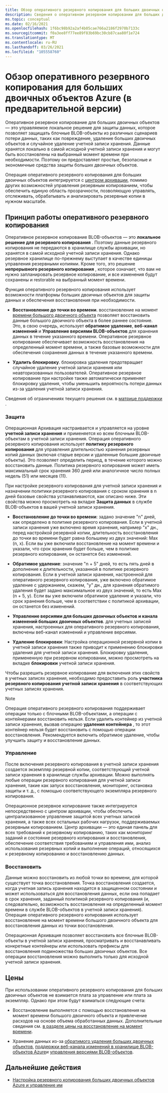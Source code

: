 ```yaml
---
title: Обзор оперативного резервного копирования для больших двоичных объектов Azure
description: Сведения о оперативном резервном копировании для больших двоичных объектов Azure (в предварительной версии).
ms.topic: conceptual
ms.date: 02/16/2021
ms.openlocfilehash: 1f6bc98b92a2af4b05cae766a2186f2970b7133c
ms.sourcegitcommit: f0a3ee8ff77ee89f83b69bc30cb87caa80f1e724
ms.translationtype: MT
ms.contentlocale: ru-RU
ms.lasthandoff: 03/26/2021
ms.locfileid: "105558760"
---
```

# <a name="overview-of-operational-backup-for-azure-blobs-in-preview"></a>Обзор оперативного резервного копирования для больших двоичных объектов Azure (в предварительной версии)

Оперативное резервное копирование для больших двоичных объектов — это управляемое локальное решение для защиты данных, которое позволяет защищать блочные BLOB-объекты из различных сценариев потери данных, таких как повреждение, удаление больших двоичных объектов и случайное удаление учетной записи хранения. Данные хранятся локально в самой исходной учетной записи хранения и могут быть восстановлены на выбранный момент времени при необходимости. Поэтому он предоставляет простые, безопасные и экономичные средства защиты больших двоичных объектов.

Операция оперативного резервного копирования для больших двоичных объектов интегрируется с [центром архивации](backup-center-overview.md), помимо других возможностей управления резервным копированием, чтобы обеспечить единую область прозрачности, позволяющую управлять, отслеживать, обрабатывать и анализировать резервные копии в нужном масштабе.

## <a name="how-operational-backup-works"></a>Принцип работы оперативного резервного копирования

Оперативное резервное копирование BLOB-объектов — это **локальное решение для резервного копирования** . Поэтому данные резервного копирования не передаются в хранилище службы архивации, но хранятся в самой исходной учетной записи хранения. Однако резервное хранилище по-прежнему выступает в качестве единицы управления резервными копиями. Кроме того, это решение **непрерывного резервного копирования** , которое означает, что вам не нужно запланировать резервное копирование, и все изменения будут сохранены и restorable на выбранный момент времени.

Функция оперативного резервного копирования использует возможности платформы больших двоичных объектов для защиты данных и обеспечения восстановления при необходимости.

- **Восстановление до точки во времени**. восстановление на момент [времени большого двоичного объекта](../storage/blobs/point-in-time-restore-overview.md) позволяет восстановить данные большого двоичного объекта в более раннее состояние. Это, в свою очередь, использует **обратимое удаление**, **веб-канал изменений** и **Управление версиями BLOB-объектов** для хранения данных в течение указанного времени. Оперативное резервное копирование обеспечивает возможность восстановления на определенный момент времени, а также базовые возможности для обеспечения сохранения данных в течение указанного времени.

- **Удалить блокировку**. блокировка удаления предотвращает случайное удаление учетной записи хранения или неавторизованных пользователей. Оперативное резервное копирование при настройке также автоматически применяет блокировку удаления, чтобы уменьшить вероятность потери данных из-за удаления учетной записи хранения.

Сведения об ограничениях текущего решения см. в [матрице поддержки](blob-backup-support-matrix.md) .

### <a name="protection"></a>Защита

Операционная Архивация настраивается и управляется на уровне **учетной записи хранения** и применяется ко всем блочным BLOB-объектам в учетной записи хранения. Операция оперативного резервного копирования использует **политику резервного копирования** для управления длительностью хранения резервных копий данных (включая старые версии и удаленные большие двоичные объекты). Это позволяет определить период, в течение которого можно восстановить данные. Политика резервного копирования может иметь максимальный срок хранения 360 дней или аналогичное число полных недель (51) или месяцев (11).

При настройке резервного копирования для учетной записи хранения и назначении политики резервного копирования с сроком хранения в n дней базовые свойства устанавливаются, как описано ниже. Эти свойства можно просмотреть на вкладке **Защита данных** в службе BLOB-объектов в вашей учетной записи хранения.

- **Восстановление до точки во времени**: задано значение "n" дней, как определено в политике резервного копирования. Если в учетной записи хранения уже включено время хранения, например "x" дн., перед настройкой резервной копии, длительность восстановления до точки во времени будет равна большему из двух значений: Max (n, x). Если вы уже включили восстановление на момент времени и указали, что срок хранения будет больше, чем в политике резервного копирования, он останется без изменений.

- **Обратимое удаление**: значение "n + 5" дней, то есть пять дней в дополнение к длительности, указанной в политике резервного копирования. Если в учетной записи хранения, настроенной для оперативного резервного копирования, уже включено обратимое удаление с удержанием, скажем, "y" дн., для хранения обратимого удаления будет задано максимальное из двух значений, то есть Max (n + 5, y). Если вы уже включили обратимое удаление и указали, что срок хранения больше, чем в соответствии с политикой архивации, он останется без изменений.

- **Управление версиями для больших двоичных объектов и канала изменений больших двоичных объектов**. для учетных записей хранения, настроенных для оперативного резервного копирования, включены веб-канал изменений и управление версиями.

- **Удаление блокировки**: Настройка операционной резервной копии в учетной записи хранения также приводит к применению блокировки удаления для учетной записи хранения. Блокировку удаления, примененную при резервном копировании, можно просмотреть на вкладке **блокировки** учетной записи хранения.

Чтобы разрешить резервное копирование для включения этих свойств в учетных записях хранения, необходимо предоставить роль **участника резервного копирования учетной записи хранения** в соответствующих учетных записях хранения.

>[!NOTE]
>Операция оперативного резервного копирования поддерживает операции только с блочными BLOB-объектами, а операции с контейнерами восстановить нельзя. Если удалить контейнер из учетной записи хранения, вызвав операцию **удаления контейнера** , то этот контейнер нельзя будет восстановить с помощью операции восстановления. Рекомендуется включить обратимое удаление, чтобы улучшить защиту и восстановление данных.

### <a name="management"></a>Управление

После включения резервного копирования в учетной записи хранения создается экземпляр резервной копии, соответствующий учетной записи хранения в хранилище службы архивации. Можно выполнять любые операции резервного копирования для учетной записи хранения, такие как запуск восстановления, мониторинг, остановка защиты и т. д., с помощью соответствующего экземпляра резервного копирования.

Операционное резервное копирование также интегрируется непосредственно с центром архивации, чтобы обеспечить централизованное управление защитой всех учетных записей хранения, а также всех остальных рабочих нагрузок, поддерживаемых резервным копированием. Центр архивации — это единая панель для всех требований к резервному копированию, таких как мониторинг заданий и состояние резервного копирования и восстановления, обеспечение соответствия требованиям и управления ими, анализ использования резервных копий и выполнение операций, относящихся к резервному копированию и восстановлению данных.

### <a name="restore"></a>Восстановить

Данные можно восстановить из любой точки во времени, для которой существует точка восстановления. Точка восстановления создается, когда учетная запись хранения находится в защищенном состоянии и может использоваться для восстановления данных, если она попадает в срок хранения, заданный политикой резервного копирования (и, следовательно, возможность восстановления на определенный момент времени в службе BLOB-объектов в учетной записи хранения). Операция оперативного резервного копирования использует восстановление на момент времени большого двоичного объекта для восстановления данных из точки восстановления.

Операционная Архивация позволяет восстановить все блочные BLOB-объекты в учетной записи хранения, просматривать и восстанавливать конкретные контейнеры или использовать префиксы для восстановления подмножества больших двоичных объектов. Все операции восстановления можно выполнить только для исходной учетной записи хранения.

## <a name="pricing"></a>Цены

При использовании оперативного резервного копирования для больших двоичных объектов не взимается плата за управление или плата за экземпляр. Однако при этом будут взиматься следующие счета:

- Восстановление выполняется с помощью восстановления на момент времени большого двоичного объекта и привлечение расходов на основе объема обработанных данных. Дополнительные сведения см. [в разделе цены на восстановление на момент времени](../storage/blobs/point-in-time-restore-overview.md#pricing-and-billing).

- Хранение данных из-за [обратимого удаления больших двоичных объектов](../storage/blobs/soft-delete-blob-overview.md), [поддержки веб-канала изменений в хранилище BLOB-объектов Azure](../storage/blobs/storage-blob-change-feed.md)и [управления версиями BLOB-объектов](../storage/blobs/versioning-overview.md).

## <a name="next-steps"></a>Дальнейшие действия

- [Настройка резервного копирования больших двоичных объектов Azure и управление им](blob-backup-configure-manage.md)